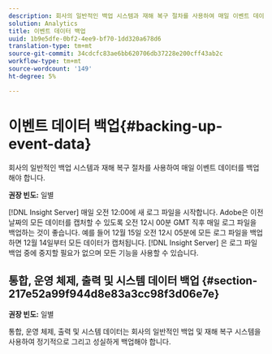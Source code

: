 ```yaml
---
description: 회사의 일반적인 백업 시스템과 재해 복구 절차를 사용하여 매일 이벤트 데이터를 백업해야 합니다.
solution: Analytics
title: 이벤트 데이터 백업
uuid: 1b9e5dfe-0bf2-4ee9-bf70-1dd320a678d6
translation-type: tm+mt
source-git-commit: 34cdcfc83ae6bb620706db37228e200cff43ab2c
workflow-type: tm+mt
source-wordcount: '149'
ht-degree: 5%

---
```



# 이벤트 데이터 백업{#backing-up-event-data}

회사의 일반적인 백업 시스템과 재해 복구 절차를 사용하여 매일 이벤트 데이터를 백업해야 합니다.

**권장 빈도:** 일별

[!DNL Insight Server] 매일 오전 12:00에 새 로그 파일을 시작합니다. Adobe은 이전 날짜의 모든 데이터를 캡처할 수 있도록 오전 12시 00분 GMT 직후 매일 로그 파일을 백업하는 것이 좋습니다. 예를 들어 12월 15일 오전 12시 05분에 모든 로그 파일을 백업하면 12월 14일부터 모든 데이터가 캡처됩니다. [!DNL Insight Server] 은 로그 파일 백업 중에 중지할 필요가 없으며 모든 기능을 사용할 수 있습니다.

## 통합, 운영 체제, 출력 및 시스템 데이터 백업 {#section-217e52a99f944d8e83a3cc98f3d06e7e}

**권장 빈도:** 일별

통합, 운영 체제, 출력 및 시스템 데이터는 회사의 일반적인 백업 및 재해 복구 시스템을 사용하여 정기적으로 그리고 성실하게 백업해야 합니다.
